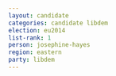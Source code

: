 ```yaml
---
layout: candidate
categories: candidate libdem
election: eu2014
list-rank: 1
person: josephine-hayes
region: eastern
party: libdem
---
```

